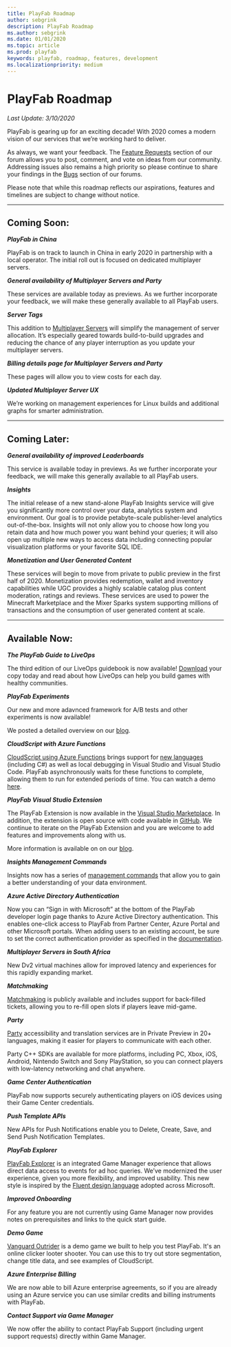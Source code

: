 ```yaml
---
title: PlayFab Roadmap
author: sebgrink
description: PlayFab Roadmap
ms.author: sebgrink
ms.date: 01/01/2020
ms.topic: article
ms.prod: playfab
keywords: playfab, roadmap, features, development
ms.localizationpriority: medium
---
```


# PlayFab Roadmap
_Last Update: 3/10/2020_

PlayFab is gearing up for an exciting decade! With 2020 comes a modern vision of our services that we’re working hard to deliver. 

As always, we want your feedback. The [Feature Requests](https://community.playfab.com/spaces/24/index.html?sort=votes) section of our forum allows you to post, comment, and vote on ideas from our community. Addressing issues also remains a high priority so please continue to share your findings in the [Bugs](https://community.playfab.com/spaces/23/index.html) section of our forums.

Please note that while this roadmap reflects our aspirations, features and timelines are subject to change without notice.

***

## **Coming Soon:**

**_PlayFab in China_**

PlayFab is on track to launch in China in early 2020 in partnership with a local operator. The initial roll out is focused on dedicated multiplayer servers.

**_General availability of Multiplayer Servers and Party_**

These services are available today as previews. As we further incorporate your feedback, we will make these generally available to all PlayFab users. 

**_Server Tags_**

This addition to [Multiplayer Servers](https://docs.microsoft.com/gaming/playfab/features/multiplayer/servers/) will simplify the management of server allocation. It’s especially geared towards build-to-build upgrades and reducing the chance of any player interruption as you update your multiplayer servers.

**_Billing details page for Multiplayer Servers and Party_**

These pages will allow you to view costs for each day.

**_Updated Multiplayer Server UX_**

We’re working on management experiences for Linux builds and additional graphs for smarter administration. 

***

## **Coming Later:**

**_General availability of improved Leaderboards_**

This service is available today in previews. As we further incorporate your feedback, we will make this generally available to all PlayFab users. 

**_Insights_**

The initial release of a new stand-alone PlayFab Insights service will give you significantly more control over your data, analytics system and environment. Our goal is to provide petabyte-scale publisher-level analytics out-of-the-box. Insights will not only allow you to choose how long you retain data and how much power you want behind your queries; it will also open up multiple new ways to access data including connecting popular visualization platforms or your favorite SQL IDE. 

**_Monetization and User Generated Content_**

These services will begin to move from private to public preview in the first half of 2020. Monetization provides redemption, wallet and inventory capabilities while UGC provides a highly scalable catalog plus content moderation, ratings and reviews. These services are used to power the Minecraft Marketplace and the Mixer Sparks system supporting millions of transactions and the consumption of user generated content at scale. 

***

## **Available Now:**

**_The PlayFab Guide to LiveOps_**

The third edition of our LiveOps guidebook is now available! [Download](http://aka.ms/LiveOpsGuide) your copy today and read about how LiveOps can help you build games with healthy communities.

**_PlayFab Experiments_**

Our new and more adavnced framework for A/B tests and other experiments is now available!

We posted a detailed overview on our [blog](https://blog.playfab.com/blog/announcing-playfabs-experimentation-all-new-for-trustworthy-experiments).

**_CloudScript with Azure Functions_**

[CloudScript using Azure Functions](https://docs.microsoft.com/gaming/playfab/features/automation/cloudscript-af/) brings support for [new languages](https://docs.microsoft.com/azure/azure-functions/supported-languages) (including C#) as well as local debugging in Visual Studio and Visual Studio Code. 
PlayFab asynchronously waits for these functions to complete, allowing them to run for extended periods of time.  You can watch a demo [here](https://youtu.be/apQbkDn1lNo).

**_PlayFab Visual Studio Extension_**

The PlayFab Extension is now available in the [Visual Studio Marketplace](https://marketplace.visualstudio.com/items?itemName=PlayFab.playfab-explorer). In addition, the extension is open source with code available in [GitHub](https://github.com/PlayFab/vscode-playfab-explorer). We continue to iterate on the PlayFab Extension and you are welcome to add features and improvements along with us.

More information is available on on our [blog](https://blog.playfab.com/blog/announcing-the-open-source-playfab-visual-studio-code-extension).

**_Insights Management Commands_**

Insights now has a series of [management commands](https://docs.microsoft.com/gaming/playfab/features/insights/explorer/management-commands) that allow you to gain a better understanding of your data environment.

**_Azure Active Directory Authentication_**

Now you can “Sign in with Microsoft” at the bottom of the PlayFab developer login page thanks to Azure Active Directory authentication. This enables one-click access to PlayFab from Partner Center, Azure Portal and other Microsoft portals. When adding users to an existing account, be sure to set the correct authentication provider as specified in the [documentation](https://docs.microsoft.com/gaming/playfab/features/authentication/aad-authentication/).

**_Multiplayer Servers in South Africa_**

New Dv2 virtual machines allow for improved latency and experiences for this rapidly expanding market.

**_Matchmaking_**

[Matchmaking](https://docs.microsoft.com/gaming/playfab/features/multiplayer/matchmaking/) is publicly available and includes support for back-filled tickets, allowing you to re-fill open slots if players leave mid-game.

**_Party_**

[Party](https://docs.microsoft.com/gaming/playfab/features/multiplayer/networking/) accessibility and translation services are in Private Preview in 20+ languages, making it easier for players to communicate with each other. 

Party C++ SDKs are available for more platforms, including PC, Xbox, iOS, Android, Nintendo Switch and Sony PlayStation, so you can connect players with low-latency networking and chat anywhere. 

**_Game Center Authentication_**

PlayFab now supports securely authenticating players on iOS devices using their Game Center credentials. 

**_Push Template APIs_**

New APIs for Push Notifications enable you to Delete, Create, Save, and Send Push Notification Templates.

**_PlayFab Explorer_**

[PlayFab Explorer](https://docs.microsoft.com/gaming/playfab/features/insights/explorer/) is an integrated Game Manager experience that allows direct data access to events for ad hoc queries. 
We’ve modernized the user experience, given you more flexibility, and improved usability. This new style is inspired by the [Fluent design language](https://www.microsoft.com/design/fluent/#/) adopted across Microsoft. 

**_Improved Onboarding_**

For any feature you are not currently using Game Manager now provides notes on prerequisites and links to the quick start guide.

**_Demo Game_**

[Vanguard Outrider](https://www.vanguardoutrider.com/) is a demo game we built to help you test PlayFab. It's an online clicker looter shooter. You can use this to try out store segmentation, change title data, and see examples of CloudScript.

**_Azure Enterprise Billing_**

We are now able to bill Azure enterprise agreements, so if you are already using an Azure service you can use similar credits and billing instruments with PlayFab.

**_Contact Support via Game Manager_**

We now offer the ability to contact PlayFab Support (including urgent support requests) directly within Game Manager.
